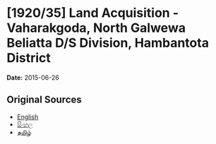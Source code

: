 # [1920/35] Land Acquisition - Vaharakgoda, North Galwewa Beliatta D/S Division, Hambantota District

**Date:** 2015-06-26

## Original Sources

- [English](https://documents.gov.lk/view/extra-gazettes/2015/6/1920-35_E.pdf)
- [සිංහල](https://documents.gov.lk/view/extra-gazettes/2015/6/1920-35_S.pdf)
- [தமிழ்](https://documents.gov.lk/view/extra-gazettes/2015/6/1920-35_T.pdf)
